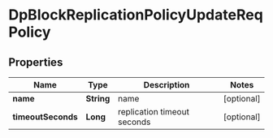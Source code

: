 # DpBlockReplicationPolicyUpdateReqPolicy

## Properties
Name | Type | Description | Notes
------------ | ------------- | ------------- | -------------
**name** | **String** | name |  [optional]
**timeoutSeconds** | **Long** | replication timeout seconds |  [optional]
